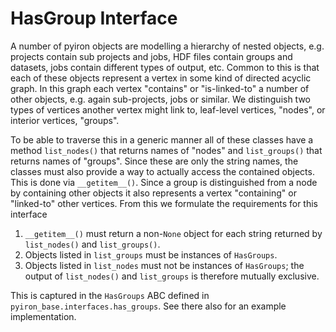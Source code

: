 # HasGroup Interface

A number of pyiron objects are modelling a hierarchy of nested objects, e.g. projects contain sub projects and jobs, HDF
files contain groups and datasets, jobs contain different types of output, etc.  Common to this is that each of these
objects represent a vertex in some kind of directed acyclic graph.  In this graph each vertex "contains" or
"is-linked-to" a number of other objects, e.g. again sub-projects, jobs or similar.  We distinguish two types of
vertices another vertex might link to, leaf-level vertices, "nodes", or interior vertices, "groups".

To be able to traverse this in a generic manner all of these classes have a method `list_nodes()` that returns names of
"nodes" and `list_groups()` that returns names of "groups".  Since these are only the string names, the classes must
also provide a way to actually access the contained objects.  This is done via `__getitem__()`.  Since a group is
distinguished from a node by containing other objects it also represents a vertex "containing" or "linked-to" other
vertices.  From this we formulate the requirements for this interface

1. `__getitem__()` must return a non-`None` object for each string returned by `list_nodes()` and `list_groups()`.
2. Objects listed in `list_groups` must be instances of `HasGroups`.
3. Objects listed in `list_nodes` must not be instances of `HasGroups`; the output of `list_nodes()` and `list_groups` is
   therefore mutually exclusive.

This is captured in the `HasGroups` ABC defined in `pyiron_base.interfaces.has_groups`.  See there also for an example
implementation.
